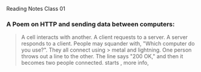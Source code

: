 Reading Notes Class 01
### **A Poem on HTTP and sending data between computers:**
> A cell interacts with another. A client requests to a 
> server. A server responds to a client. People may squander 
> with, "Which computer do you use?". They all connect using > metal and lightning. One person throws out a line to the 
> other. The line says "200 OK," and then it becomes two 
> people connected. <link> starts , more info, <script> then > some more. 0000000's and 111111111's. 

### **Ever wonder how HTML, CSS, and JS files are "*parsed" in the browser?(In what order does your computer read the site you are on)**
> The browser goes into HTML first going through the <link> to external CSS stylesheets and any <script>
> As the website parses the HTML, it sends back requests to the server for CSS files it has found from the <link> elements. So like a flubber, the ball bounces from one spot to the other and throws back signals to the other flubber what it is doing. Then, JavaScript files were found from <script> elements, which parsed the CSS and JavaScript.
>Sophia, what does that mean? It means that the computer has a certain way of showing you information, like a connects the dots; if you skip around, you will not guess what the image is.

### **How can you find images to add to a Website?**

> Our class recommends to find an image, go to [google images](https://www.google.com/imghp?gws_rd=ssl). Many photos are copyrighted, so > we recommend clicking on the Tools button and then the resulting Usage rights option that appears below. You should choose the option > Creative Commons licenses. It is good practice to shout out where you got your photos. Images in web 2.0 is a very murky area, so 
> please reach out to me so we can chat more on this.

### **Things I want to know more about:**

> I would like to see someone show me these questions being shown in real life. 
> I also want to try more with HTML because I still feel rusty in it. 
1. [Class 01](https://github.com/SophiaG20/Reading-Notes201/blob/3167d342ec425625919c241c80682b9ca656fe20/Class01.md)
2. [Class 02](https://github.com/SophiaG20/Reading-Notes201/blob/4f2b38e40712a10bf127557c367427e50de11b60/Class02.md)
3. [Class 03]()
4. [Class 04]()
5. [Class 05]()
6. [Class 06]()
7. [Class 07]()
8. [Class 08]()
9. [Class 09]()
10. [Class 10]()
11. [Class 11]()
12. [Class 12]()
13. [Class 13]()
14. [Class 14]()
15. [Class 15]()
